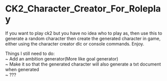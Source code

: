 # CK2_Character_Creator_For_Roleplay
If you want to play ck2 but you have no idea who to play as, then use this to generate a random character then create the generated character in game, either using the character creator dlc or console commands. Enjoy.

Things I still need to do:<br/>
~ Add an ambition generator(More like goal generator)<br/>
~ Make it so that the generated character will also generate a txt document when generated<br/>
~ ???
